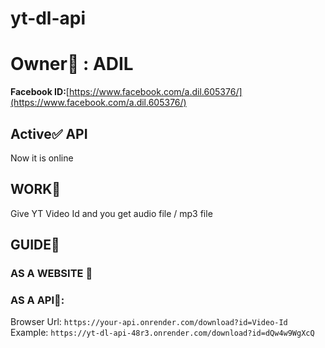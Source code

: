 # yt-dl-api
# Owner👑 : ADIL
**Facebook ID:**[https://www.facebook.com/a.dil.605376/](https://www.facebook.com/a.dil.605376/)
## Active✅ API
Now it is online
## WORK🌌
Give YT Video Id and you get audio file / mp3 file
## GUIDE🚀
### AS A WEBSITE 🔖

### AS A API🔖:
Browser Url: `https://your-api.onrender.com/download?id=Video-Id`
Example: `https://yt-dl-api-48r3.onrender.com/download?id=dQw4w9WgXcQ`
